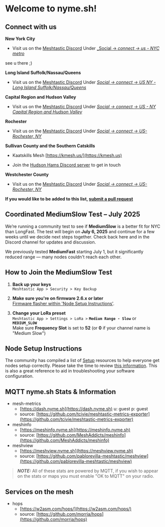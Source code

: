 # Welcome to nyme.sh!

## Connect with us
**New York City** 

- Visit us on the [Meshtastic Discord](https://discord.com/invite/ktMAKGBnBs)
Under [_Social -> _connect -> us - NYC metro_](https://discord.com/channels/867578229534359593/1202833898376138752)

see u there ;)

**Long Island Suffolk/Nassau/Queens**
  
- Visit us on the [Meshtastic Discord](https://discord.com/invite/ktMAKGBnBs)
Under [_Social -> connect -> US NY - Long Island Suffolk/Nassau/Queens_](https://discord.com/channels/867578229534359593/1292647069256913031)

**Capital Region and Hudson Valley**

- Visit us on the [Meshtastic Discord](https://discord.com/invite/ktMAKGBnBs)
Under [_Social -> connect -> US - NY Capital Region and Hudson Valley_](https://discord.com/channels/867578229534359593/1282698033657811105)

**Rochester**

- Visit us on the [Meshtastic Discord](https://discord.com/invite/ktMAKGBnBs)
Under [_Social -> connect -> US-Rochester, NY_](https://discord.com/channels/867578229534359593/1292647069256913031)

**Sullivan County and the Southern Catskills**

- Kaatskills Mesh [https://kmesh.us/](https://kmesh.us)

- Join the [Hudson Hams Discord server](https://discord.gg/2J6BuhR) to get in touch
  
**Westchester County**

- Visit us on the [Meshtastic Discord](https://discord.com/invite/ktMAKGBnBs)
Under [_Social -> connect -> US-Rochester, NY_](https://discord.com/channels/867578229534359593/1383046714763509910)

**If you would like to be added to this list, [submit a pull request](https://github.com/MeshNY/meshny.github.io/pulls)**

## Coordinated MediumSlow Test – July 2025

We’re running a community test to see if **MediumSlow** is a better fit for NYC than LongFast. The test will begin on **July 6, 2025** and continue for a few weeks until we decide next steps together. Check back here and in the Discord channel for updates and discussion.

We previously tested **MediumFast** starting July 1, but it significantly reduced range — many nodes couldn't reach each other.

## How to Join the MediumSlow Test

1. **Back up your keys**  
   `Meshtastic App > Security > Key Backup`

2. **Make sure you're on firmware 2.6.x or later**  
   [Firmware flasher within 'Node Setup Instructions'](https://nyme.sh/setup.html).

3. **Change your LoRa preset**  
   `Meshtastic App > Settings > LoRa >` **`Medium Range - Slow`** or **`MEDIUM_SLOW`**  
   Make sure **Frequency Slot** is set to **52** (or **0** if your channel name is "Medium Slow")

## Node Setup Instructions
The community has compiled a list of [Setup](https://nyme.sh/setup.html) resources to help everyone get nodes setup correctly.  Please take the time to review [this information](https://nyme.sh/setup.html).  This is also a great reference to aid in troubleshooting your software configuration.

## MQTT nyme.sh Stats & Information
  - mesh-metrics
    - [https://dash.nyme.sh](https://dash.nyme.sh) u: guest p: guest
    - source: [https://github.com/tcivie/meshtastic-metrics-exporter](https://github.com/tcivie/meshtastic-metrics-exporter)
  - meshinfo
    - [https://meshinfo.nyme.sh](https://meshinfo.nyme.sh)
    - source: [https://github.com/MeshAddicts/meshinfo](https://github.com/MeshAddicts/meshinfo)
- meshview
    - [https://meshview.nyme.sh](https://meshview.nyme.sh)
    - source: [https://github.com/pablorevilla-meshtastic/meshview](https://github.com/pablorevilla-meshtastic/meshview)

> **_NOTE:_**  All of these stats are powered by MQTT, if you wish to appear on the stats or maps you must enable "OK to MQTT" on your radio.

## Services on the mesh
- hops
    - [https://w2asm.com/hops/](https://w2asm.com/hops/)
    - source: [https://github.com/morria/hops](https://github.com/morria/hops)
